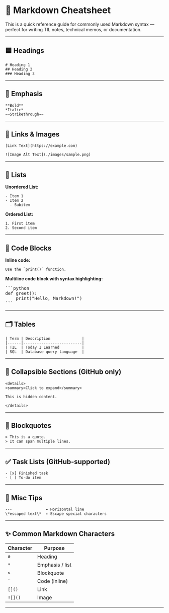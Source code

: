 # 📘 Markdown Cheatsheet

This is a quick reference guide for commonly used Markdown syntax — perfect for writing TIL notes, technical memos, or documentation.

---

## 🟦 Headings

```
# Heading 1
## Heading 2
### Heading 3
```

---

## 📝 Emphasis

```
**Bold**
*Italic*
~~Strikethrough~~
```

---

## 🔗 Links & Images

```
[Link Text](https://example.com)

![Image Alt Text](./images/sample.png)
```

---

## 🧾 Lists

**Unordered List:**

```
- Item 1
- Item 2
  - Subitem
```

**Ordered List:**

```
1. First item
2. Second item
```

---

## 🧱 Code Blocks

**Inline code:**

```
Use the `print()` function.
```

**Multiline code block with syntax highlighting:**

<pre>
```python
def greet():
    print("Hello, Markdown!")
```
</pre>

---

## 🗂 Tables

```
| Term | Description              |
|------|--------------------------|
| TIL  | Today I Learned          |
| SQL  | Database query language  |
```

---

## 🔽 Collapsible Sections (GitHub only)

```
<details>
<summary>Click to expand</summary>

This is hidden content.

</details>
```

---

## 🧠 Blockquotes

```
> This is a quote.
> It can span multiple lines.
```

---

## ✅ Task Lists (GitHub-supported)

```
- [x] Finished task
- [ ] To-do item
```

---

## 🔧 Misc Tips

```
---               ← Horizontal line
\*escaped text\*  ← Escape special characters
```

---

## ✨ Common Markdown Characters

| Character | Purpose         |
| --------- | --------------- |
| `#`       | Heading         |
| `*`       | Emphasis / list |
| `>`       | Blockquote      |
| `` ` ``   | Code (inline)   |
| `[]()`    | Link            |
| `![]()`   | Image           |

---
